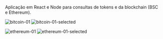 Aplicação em React e Node para consultas de tokens e da blockchain (BSC e Ethereum).

![bitcoin-01](https://github.com/fractalxg/portfolio-token-blockchain-explorer/assets/147837025/486a782d-40ce-465f-bf56-923de267fe6c)
![bitcoin-01-selected](https://github.com/fractalxg/portfolio-token-blockchain-explorer/assets/147837025/d16e7911-70db-47e0-8c75-cc0fb7f0ba57)

![ethereum-01](https://github.com/fractalxg/portfolio-token-blockchain-explorer/assets/147837025/84c90f85-dde0-425b-9710-f076d4fd87f1)
![ethereum-01-selected](https://github.com/fractalxg/portfolio-token-blockchain-explorer/assets/147837025/d165fb1b-46ca-4abe-8085-cf383cca264a)



